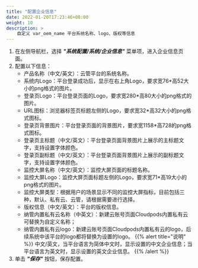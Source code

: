 ```yaml
---
title: "配置企业信息"
date: 2022-01-20T17:23:46+08:00
weight: 10
description: >
    自定义 var_oem_name 平台系统名称、logo、版权等信息
---
```


1. 在左侧导航栏，选择 **_"系统配置/系统/企业信息"_** 菜单项，进入企业信息页面。
2. 配置以下信息：
    - 产品名称（中文/英文）：云管平台的系统名称。
    - 系统内Logo：平台登录成功后，显示在右上角Logo，要求宽76*高52大小的png格式的图片。
    - 登录页Logo：平台登录页面的Logo，要求宽280*高80大小的png格式的图片。
    - URL图标：浏览器标签页标题左侧的Logo，要求宽32*高32大小的png格式图标。
    - 登录页背景图片：平台登录页面的背景图片，要求宽1158*高728的png格式图标。
    - 登录页主标题（中文/英文）：平台登录页面背景图片上展示的主标题文字，支持设置字体颜色。
    - 登录页副标题（中文/英文）：平台登录页面背景图片上展示的副标题文字，支持设置字体颜色。
    - 监控大屏名称（中文/英文）：监控大屏页面的标题名称。
    - 监控大屏Logo：监控大屏页面标题左侧的Logo，要求宽71*高19大小的png格式的图片。
    - 监控大屏类型：根据用户的场景显示不同的监控大屏指标，目前包括三种，默认、私有云、云管，请根据需要进行选择。
    - 版权信息（中文/英文）：平台的版权信息。
    - 纳管内置私有云名称（中英文）：新建云账号页面Cloudpods内置私有云可替换为自定义名称；
    - 纳管内置私有云logo：新建云账号页面Cloudpods内置私有云的logo，后续系统中该平台的logo都将替换为设置的logo。
{{% alert title="说明" %}}
中文/英文，当平台语言为简体中文时，显示设置的中文企业信息；当平台语言为英文时，显示设置的英文企业信息。
{{% /alert %}}
3. 单击 **_"保存"_** 按钮，保存配置。